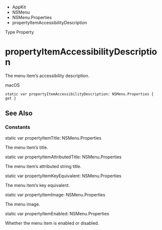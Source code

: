 

- AppKit
- NSMenu
- NSMenu.Properties
-  propertyItemAccessibilityDescription 

Type Property

# propertyItemAccessibilityDescription

The menu item’s accessibility description.

macOS

``` source
static var propertyItemAccessibilityDescription: NSMenu.Properties { get }
```

## See Also

### Constants

static var propertyItemTitle: NSMenu.Properties

The menu item’s title.

static var propertyItemAttributedTitle: NSMenu.Properties

The menu item’s attributed string title.

static var propertyItemKeyEquivalent: NSMenu.Properties

The menu item’s key equivalent.

static var propertyItemImage: NSMenu.Properties

The menu image.

static var propertyItemEnabled: NSMenu.Properties

Whether the menu item is enabled or disabled.

